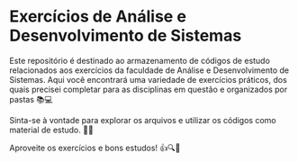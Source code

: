 # Exercícios de Análise e Desenvolvimento de Sistemas

Este repositório é destinado ao armazenamento de códigos de estudo relacionados aos exercícios da faculdade de Análise e Desenvolvimento de Sistemas. Aqui você encontrará uma variedade de exercícios práticos, dos quais precisei completar para as disciplinas em questão e organizados por pastas 📚💻

Sinta-se à vontade para explorar os arquivos e utilizar os códigos como material de estudo. 🤝🚀

Aproveite os exercícios e bons estudos! 👍🔍🎉
